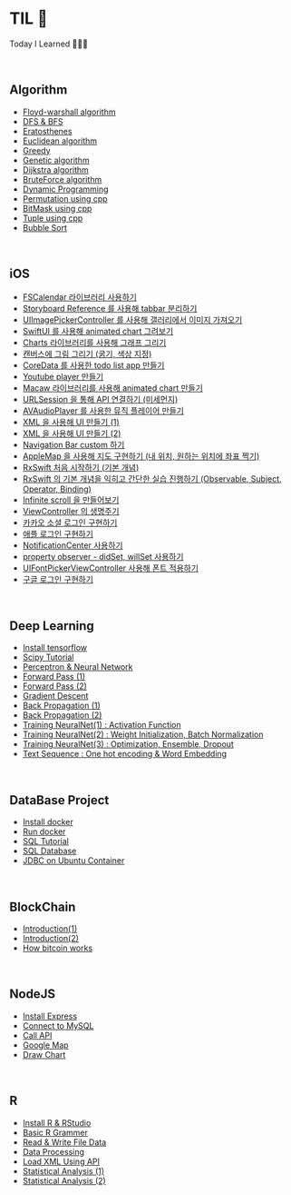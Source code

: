 # TIL 📝

Today I Learned 👩‍💻🔥

<br/>

## Algorithm
- [Floyd-warshall algorithm](https://github.com/ChoiEunji0114/TIL/blob/master/algorithm/floyd-warshall.md)
- [DFS & BFS](https://github.com/ChoiEunji0114/TIL/blob/master/algorithm/DFS_and_BFS.md)
- [Eratosthenes](https://github.com/ChoiEunji0114/TIL/blob/master/algorithm/erathosthenes.md)
- [Euclidean algorithm](https://github.com/ChoiEunji0114/TIL/blob/master/algorithm/Euclidean_algorithm.md)
- [Greedy](https://github.com/ChoiEunji0114/TIL/blob/master/algorithm/greedy.md)
- [Genetic algorithm](https://github.com/ChoiEunji0114/TIL/blob/master/algorithm/genetic.md)
- [Dijkstra algorithm](https://github.com/choidam/TIL/blob/master/algorithm/dijkstra.md)
- [BruteForce algorithm](https://github.com/choidam/TIL/blob/master/algorithm/brute-force.md)
- [Dynamic Programming](https://github.com/choidam/TIL/blob/master/algorithm/Dynamic_programming.md)
- [Permutation using cpp](https://github.com/choidam/TIL/blob/master/algorithm/pemutation.md)
- [BitMask using cpp](https://github.com/choidam/TIL/blob/master/algorithm/BitMask.md)
- [Tuple using cpp](https://github.com/choidam/TIL/blob/master/algorithm/tuple.md)
- [Bubble Sort ](https://github.com/choidam/TIL/blob/master/algorithm/bubble-sort.md)


<br/>

## iOS

- [FSCalendar 라이브러리 사용하기 ](https://github.com/iOS-SOPT-iNNovation/eunjizzang/blob/master/study/week01.md)
- [Storyboard Reference 를 사용해 tabbar 분리하기](https://github.com/iOS-SOPT-iNNovation/eunjizzang/blob/master/study/week06.md)
- [UIImagePickerController 를 사용해 갤러리에서 이미지 가져오기](https://github.com/iOS-SOPT-iNNovation/eunjizzang/blob/master/study/week07.md)
- [SwiftUI 를 사용해 animated chart 그려보기](https://github.com/iOS-SOPT-iNNovation/eunjizzang/blob/master/study/week08.md)
- [Charts 라이브러리를 사용해 그래프 그리기](https://github.com/iOS-SOPT-iNNovation/eunjizzang/blob/master/study/week09.md)
- [캔버스에 그림 그리기 (굵기, 색상 지정)](https://github.com/iOS-SOPT-iNNovation/eunjizzang/blob/master/study/week10.md)
- [CoreData 를 사용한 todo list app 만들기](https://github.com/iOS-SOPT-iNNovation/eunjizzang/blob/master/study/week11.md)
- [Youtube player 만들기](https://github.com/iOS-SOPT-iNNovation/eunjizzang/blob/master/study/week12.md)
- [Macaw 라이브러리를 사용해 animated chart 만들기](https://github.com/iOS-SOPT-iNNovation/eunjizzang/blob/master/study/week13.md)
- [URLSession 을 통해 API 연결하기 (미세먼지)](https://github.com/iOS-SOPT-iNNovation/eunjizzang/blob/master/study/week14.md)
- [AVAudioPlayer 를 사용한 뮤직 플레이어 만들기](https://github.com/iOS-SOPT-iNNovation/eunjizzang/blob/master/study/week15.md)
- [XML 을 사용해 UI 만들기 (1) ](https://github.com/iOS-SOPT-iNNovation/eunjizzang/blob/master/study/week16.md)
- [XML 을 사용해 UI 만들기 (2) ](https://github.com/iOS-SOPT-iNNovation/eunjizzang/blob/master/study/week17.md)
- [Navigation Bar custom 하기](https://github.com/iOS-SOPT-iNNovation/eunjizzang/blob/master/study/week18.md)
- [AppleMap 을 사용해 지도 구현하기 (내 위치, 원하는 위치에 좌표 찍기)](https://github.com/iOS-SOPT-iNNovation/eunjizzang/blob/master/study/week20.md)
- [RxSwift 처음 시작하기 (기본 개념)](https://github.com/iOS-SOPT-iNNovation/eunjizzang/blob/master/study/week22.md)
- [RxSwift 의 기본 개념을 익히고 간단한 실습 진행하기 (Observable, Subject, Operator, Binding)](https://github.com/iOS-SOPT-iNNovation/eunjizzang/blob/master/study/week24.md)
- [Infinite scroll 을 만들어보기](https://github.com/iOS-SOPT-iNNovation/eunjizzang/blob/master/study/week25.md)
- [ViewController 의 생명주기](https://github.com/iOS-SOPT-iNNovation/eunjizzang/blob/master/study/week26.md)
- [카카오 소셜 로그인 구현하기](https://silver-g-0114.tistory.com/102)
- [애플 로그인 구현하기](https://silver-g-0114.tistory.com/104)
- [NotificationCenter 사용하기](https://silver-g-0114.tistory.com/106)
- [property observer - didSet, willSet 사용하기](https://silver-g-0114.tistory.com/107)
- [UIFontPickerViewController 사용해 폰트 적용하기](https://silver-g-0114.tistory.com/113)
- [구글 로그인 구현하기](https://github.com/choidam/TIL/blob/master/iOS/GoogleLogin.md)

<br/>

## Deep Learning
- [Install tensorflow](https://github.com/ChoiEunji0114/TIL/blob/master/DeepLearning/01_install_tensorflow.md)
- [Scipy Tutorial](https://github.com/ChoiEunji0114/TIL/blob/master/DeepLearning/03_scipy.md)
- [Perceptron & Neural Network](https://github.com/ChoiEunji0114/TIL/blob/master/DeepLearning/04_NeuralNetwork.md)
- [Forward Pass (1)](https://github.com/ChoiEunji0114/TIL/blob/master/DeepLearning/05_Forward_pass.md)
- [Forward Pass (2)](https://github.com/ChoiEunji0114/TIL/blob/master/DeepLearning/05_Forward_pass2.md)
- [Gradient Descent ](https://github.com/ChoiEunji0114/TIL/blob/master/DeepLearning/06_Gradient_Descent.md)
- [Back Propagation (1)](https://github.com/ChoiEunji0114/TIL/blob/master/DeepLearning/07_Back_Propagation.md)
- [Back Propagation (2)](https://github.com/ChoiEunji0114/TIL/blob/master/DeepLearning/07_Back_Propagation2.md)
- [Training NeuralNet(1) : Activation Function](https://github.com/ChoiEunji0114/TIL/blob/master/DeepLearning/08_Training_NeuralNet1.md)
- [Training NeuralNet(2) : Weight Initialization, Batch Normalization](https://github.com/ChoiEunji0114/TIL/blob/master/DeepLearning/08_Training_NeuralNet2.md)
- [Training NeuralNet(3) : Optimization, Ensemble, Dropout ](https://github.com/ChoiEunji0114/TIL/blob/master/DeepLearning/08_Training_NeuralNet3.md)
- [Text Sequence : One hot encoding & Word Embedding](https://github.com/ChoiEunji0114/TIL/blob/master/DeepLearning/10_text_sequence.md)

<br/>

## DataBase Project 

- [Install docker](https://github.com/ChoiEunji0114/TIL/blob/master/DatabaseProject/01_install_docker.md)
- [Run docker](https://github.com/ChoiEunji0114/TIL/blob/master/DatabaseProject/02_run_docker.md)
- [SQL Tutorial](https://github.com/ChoiEunji0114/TIL/blob/master/DatabaseProject/03_SQL_tutorial.md)
- [SQL Database](https://github.com/ChoiEunji0114/TIL/blob/master/DatabaseProject/04_SQL_Database.md)
- [JDBC on Ubuntu Container](https://github.com/ChoiEunji0114/TIL/blob/master/DatabaseProject/05_JDBC.md)

<br/>

## BlockChain

- [Introduction(1)](https://github.com/choidam/TIL/blob/master/BlockChain/01_introduction(1).md)
- [Introduction(2)](https://github.com/choidam/TIL/blob/master/BlockChain/02_introduction(2).md)
- [How bitcoin works](https://github.com/choidam/TIL/blob/master/BlockChain/03_chap2.md)

<br/>

## NodeJS

- [Install Express](https://github.com/ChoiEunji0114/TIL/blob/master/NodeJS/01_install_express.md)
- [Connect to MySQL](https://github.com/ChoiEunji0114/TIL/blob/master/NodeJS/02_connect_mysql.md)
- [Call API](https://github.com/ChoiEunji0114/TIL/blob/master/NodeJS/03_API_call.md)
- [Google Map](https://github.com/ChoiEunji0114/TIL/blob/master/NodeJS/04_googleMap.md)
- [Draw Chart](https://github.com/ChoiEunji0114/TIL/blob/master/NodeJS/05_draw_Chart.md)

<br/>

## R
- [Install R & RStudio](https://github.com/ChoiEunji0114/TIL/blob/master/R/01_install_Rstudio.md)
- [Basic R Grammer](https://github.com/ChoiEunji0114/TIL/blob/master/R/02_R_basic.md)
- [Read & Write File Data](https://github.com/ChoiEunji0114/TIL/blob/master/R/03_Read_Write_Data.md)
- [Data Processing](https://github.com/ChoiEunji0114/TIL/blob/master/R/04_R_data_processing_1.md)
- [Load XML Using API](https://github.com/ChoiEunji0114/TIL/blob/master/R/05_use_API.md)
- [Statistical Analysis (1)](https://github.com/ChoiEunji0114/TIL/blob/master/R/06_Statistical_Analysis_1.md)
- [Statistical Analysis (2)](https://github.com/ChoiEunji0114/TIL/blob/master/R/06_Statistical_Analysis_2.md)

<br/>
